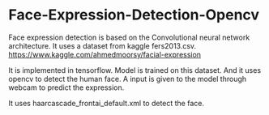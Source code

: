 # Face-Expression-Detection-Opencv

Face expression detection is based on the Convolutional neural network architecture. It uses a dataset from kaggle fers2013.csv. https://www.kaggle.com/ahmedmoorsy/facial-expression

It is implemented in tensorflow. Model is trained on this dataset. And it uses opencv to detect the human face. 
A input is given to the model through webcam to predict the expression.

It uses haarcascade_frontai_default.xml to detect the face.

